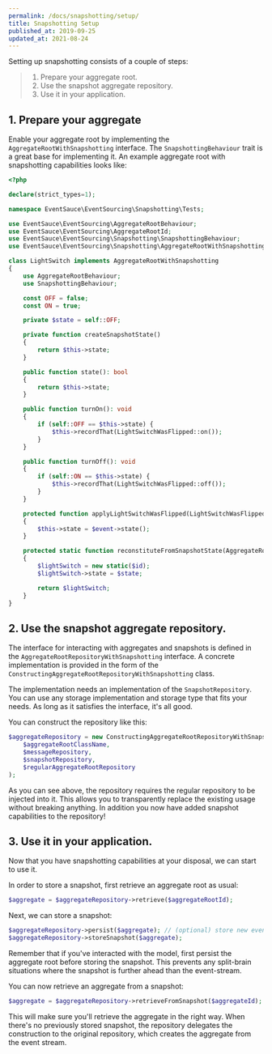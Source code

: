 ```yaml
---
permalink: /docs/snapshotting/setup/
title: Snapshotting Setup
published_at: 2019-09-25
updated_at: 2021-08-24
---
```


Setting up snapshotting consists of a couple of steps:

> 1. Prepare your aggregate root.
> 2. Use the snapshot aggregate repository.
> 3. Use it in your application.

## 1. Prepare your aggregate

Enable your aggregate root by implementing the `AggregateRootWithSnapshotting` interface. The
`SnapshottingBehaviour` trait is a great base for implementing it. An example aggregate root
with snapshotting capabilities looks like:

```php
<?php

declare(strict_types=1);

namespace EventSauce\EventSourcing\Snapshotting\Tests;

use EventSauce\EventSourcing\AggregateRootBehaviour;
use EventSauce\EventSourcing\AggregateRootId;
use EventSauce\EventSourcing\Snapshotting\SnapshottingBehaviour;
use EventSauce\EventSourcing\Snapshotting\AggregateRootWithSnapshotting;

class LightSwitch implements AggregateRootWithSnapshotting
{
    use AggregateRootBehaviour;
    use SnapshottingBehaviour;

    const OFF = false;
    const ON = true;

    private $state = self::OFF;

    private function createSnapshotState()
    {
        return $this->state;
    }

    public function state(): bool
    {
        return $this->state;
    }

    public function turnOn(): void
    {
        if (self::OFF == $this->state) {
            $this->recordThat(LightSwitchWasFlipped::on());
        }
    }

    public function turnOff(): void
    {
        if (self::ON == $this->state) {
            $this->recordThat(LightSwitchWasFlipped::off());
        }
    }

    protected function applyLightSwitchWasFlipped(LightSwitchWasFlipped $event): void
    {
        $this->state = $event->state();
    }

    protected static function reconstituteFromSnapshotState(AggregateRootId $id, bool $state): AggregateRootWithSnapshotting
    {
        $lightSwitch = new static($id);
        $lightSwitch->state = $state;

        return $lightSwitch;
    }
}
```

## 2. Use the snapshot aggregate repository.

The interface for interacting with aggregates and snapshots is defined in the
`AggregateRootRepositoryWithSnapshotting` interface. A concrete implementation
is provided in the form of the `ConstructingAggregateRootRepositoryWithSnapshotting` class.

The implementation needs an implementation of the `SnapshotRepository`. You can
use any storage implementation and storage type that fits your needs. As long as
it satisfies the interface, it's all good.

You can construct the repository like this:

```php
$aggregateRepository = new ConstructingAggregateRootRepositoryWithSnapshotting(
    $aggregateRootClassName,
    $messageRepository,
    $snapshotRepository,
    $regularAggregateRootRepository
);
```

As you can see above, the repository requires the regular repository to be injected
into it. This allows you to transparently replace the existing usage without
breaking anything. In addition you now have added snapshot capabilities to the repository!

## 3. Use it in your application.

Now that you have snapshotting capabilities at your disposal, we can start to use it.

In order to store a snapshot, first retrieve an aggregate root as usual:

```php
$aggregate = $aggregateRepository->retrieve($aggregateRootId);
```

Next, we can store a snapshot:

```php
$aggregateRepository->persist($aggregate); // (optional) store new events first!
$aggregateRepository->storeSnapshot($aggregate);
```

Remember that if you've interacted with the model, first persist the aggregate root before
storing the snapshot. This prevents any split-brain situations where the snapshot is further
ahead than the event-stream.

You can now retrieve an aggregate from a snapshot:

```php
$aggregate = $aggregateRepository->retrieveFromSnapshot($aggregateId);
```

This will make sure you'll retrieve the aggregate in the right way. When there's no previously
stored snapshot, the repository delegates the construction to the original repository, which
creates the aggregate from the event stream.
